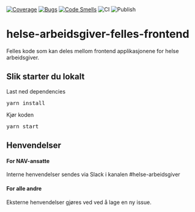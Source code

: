 [![Coverage](https://sonarcloud.io/api/project_badges/measure?project=navikt_helse-arbeidsgiver-felles-frontend&metric=coverage)](https://sonarcloud.io/dashboard?id=navikt_helse-arbeidsgiver-felles-frontend)
[![Bugs](https://sonarcloud.io/api/project_badges/measure?project=navikt_helse-arbeidsgiver-felles-frontend&metric=bugs)](https://sonarcloud.io/dashboard?id=navikt_helse-arbeidsgiver-felles-frontend)
[![Code Smells](https://sonarcloud.io/api/project_badges/measure?project=navikt_helse-arbeidsgiver-felles-frontend&metric=code_smells)](https://sonarcloud.io/dashboard?id=navikt_helse-arbeidsgiver-felles-frontend)
![CI](https://github.com/navikt/helse-arbeidsgiver-felles-frontend/workflows/CI/badge.svg)
![Publish](https://github.com/navikt/helse-arbeidsgiver-felles-frontend/workflows/Publish/badge.svg)


# helse-arbeidsgiver-felles-frontend

Felles kode som kan deles mellom frontend applikasjonene for helse arbeidsgiver.

## Slik starter du lokalt

Last ned dependencies 

<pre>
yarn install
</pre>

Kjør koden

<pre>
yarn start
</pre>



## Henvendelser

#### For NAV-ansatte

Interne henvendelser sendes via Slack i kanalen #helse-arbeidsgiver

#### For alle andre

Eksterne henvendelser gjøres ved ved å lage en ny issue.



